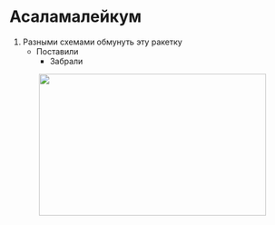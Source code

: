 # Асаламалейкум
1. Разными схемами обмунуть эту ракетку
   - Поставили 
	 - Забрали
     
<p align="center">
  <img width="400" height="250" src="https://github.com/blademoon/Markdown/blob/main/Picture/cat.jpg">
</p>
